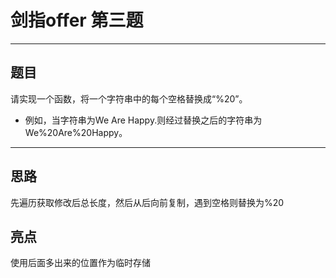 # 剑指offer 第三题 
***
## 题目 
请实现一个函数，将一个字符串中的每个空格替换成“%20”。
 * 例如，当字符串为We Are Happy.则经过替换之后的字符串为We%20Are%20Happy。
***
## 思路
先遍历获取修改后总长度，然后从后向前复制，遇到空格则替换为%20
## 亮点
使用后面多出来的位置作为临时存储